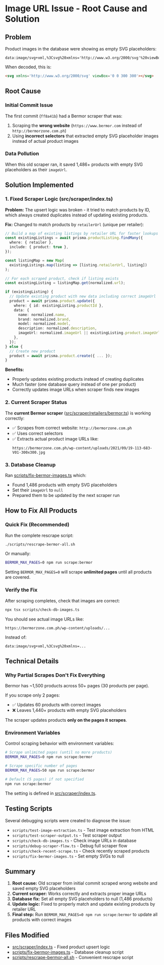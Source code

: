 # Image URL Issue - Root Cause and Solution

## Problem
Product images in the database were showing as empty SVG placeholders:
```
data:image/svg+xml,%3Csvg%20xmlns='http://www.w3.org/2000/svg'%20viewBox='0%200%20300%20300'%3E%3C/svg%3E
```

When decoded, this is:
```html
<svg xmlns='http://www.w3.org/2000/svg' viewBox='0 0 300 300'></svg>
```

## Root Cause

### Initial Commit Issue
The first commit (`ff8a41b`) had a Bermor scraper that was:
1. Scraping the **wrong website** (`https://www.bermor.com` instead of `http://bermorzone.com.ph`)
2. Using **incorrect selectors** that extracted empty SVG placeholder images instead of actual product images

### Data Pollution
When this old scraper ran, it saved 1,486+ products with empty SVG placeholders as their `imageUrl`.

## Solution Implemented

### 1. Fixed Scraper Logic (src/scraper/index.ts)

**Problem:** The upsert logic was broken - it tried to match products by ID, which always created duplicates instead of updating existing products.

**Fix:** Changed to match products by `retailerUrl` (unique per retailer):

```typescript
// Build a map of existing listings by retailer URL for faster lookups
const existingListings = await prisma.productListing.findMany({
  where: { retailer },
  include: { product: true },
});

const listingMap = new Map(
  existingListings.map(listing => [listing.retailerUrl, listing])
);

// For each scraped product, check if listing exists
const existingListing = listingMap.get(normalized.url);

if (existingListing) {
  // Update existing product with new data including correct imageUrl
  product = await prisma.product.update({
    where: { id: existingListing.productId },
    data: {
      name: normalized.name,
      brand: normalized.brand,
      model: normalized.model,
      description: normalized.description,
      imageUrl: normalized.imageUrl || existingListing.product.imageUrl,
    },
  });
} else {
  // Create new product
  product = await prisma.product.create({ ... });
}
```

**Benefits:**
- Properly updates existing products instead of creating duplicates
- Much faster (one database query instead of one per product)
- Correctly updates image URLs when scraper finds new images

### 2. Current Scraper Status

The **current Bermor scraper** ([src/scraper/retailers/bermor.ts](../src/scraper/retailers/bermor.ts)) is working correctly:

- ✅ Scrapes from correct website: `http://bermorzone.com.ph`
- ✅ Uses correct selectors
- ✅ Extracts actual product image URLs like:
  ```
  https://bermorzone.com.ph/wp-content/uploads/2021/09/19-113-683-V01-300x300.jpg
  ```

### 3. Database Cleanup

Ran [scripts/fix-bermor-images.ts](../scripts/fix-bermor-images.ts) which:
- Found 1,486 products with empty SVG placeholders
- Set their `imageUrl` to `null`
- Prepared them to be updated by the next scraper run

## How to Fix All Products

### Quick Fix (Recommended)

Run the complete rescrape script:

```bash
./scripts/rescrape-bermor-all.sh
```

Or manually:

```bash
BERMOR_MAX_PAGES=0 npm run scrape:bermor
```

Setting `BERMOR_MAX_PAGES=0` will scrape **unlimited pages** until all products are covered.

### Verify the Fix

After scraping completes, check that images are correct:

```bash
npx tsx scripts/check-db-images.ts
```

You should see actual image URLs like:
```
https://bermorzone.com.ph/wp-content/uploads/...
```

Instead of:
```
data:image/svg+xml,%3Csvg%20xmlns=...
```

## Technical Details

### Why Partial Scrapes Don't Fix Everything

Bermor has ~1,500 products across 50+ pages (30 products per page).

If you scrape only 2 pages:
- ✅ Updates 60 products with correct images
- ❌ Leaves 1,440+ products with empty SVG placeholders

The scraper updates products **only on the pages it scrapes**.

### Environment Variables

Control scraping behavior with environment variables:

```bash
# Scrape unlimited pages (until no more products)
BERMOR_MAX_PAGES=0 npm run scrape:bermor

# Scrape specific number of pages
BERMOR_MAX_PAGES=50 npm run scrape:bermor

# Default (5 pages) if not specified
npm run scrape:bermor
```

The setting is defined in [src/scraper/index.ts](../src/scraper/index.ts#L32-L36).

## Testing Scripts

Several debugging scripts were created to diagnose the issue:

- `scripts/test-image-extraction.ts` - Test image extraction from HTML
- `scripts/test-scraper-output.ts` - Test scraper output
- `scripts/check-db-images.ts` - Check image URLs in database
- `scripts/debug-scraper-flow.ts` - Debug full scraper flow
- `scripts/check-recent-scrape.ts` - Check recently scraped products
- `scripts/fix-bermor-images.ts` - Set empty SVGs to null

## Summary

1. **Root cause:** Old scraper from initial commit scraped wrong website and saved empty SVG placeholders
2. **Current scraper:** Works correctly and extracts proper image URLs
3. **Database fix:** Set all empty SVG placeholders to null (1,486 products)
4. **Update logic:** Fixed to properly match and update existing products by retailer URL
5. **Final step:** Run `BERMOR_MAX_PAGES=0 npm run scrape:bermor` to update all products with correct images

## Files Modified

- [src/scraper/index.ts](../src/scraper/index.ts) - Fixed product upsert logic
- [scripts/fix-bermor-images.ts](../scripts/fix-bermor-images.ts) - Database cleanup script
- [scripts/rescrape-bermor-all.sh](../scripts/rescrape-bermor-all.sh) - Convenient rescrape script
